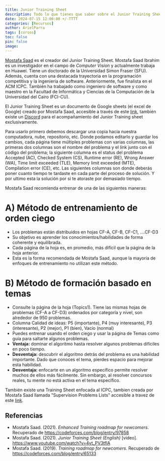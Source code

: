 ```yaml
---
title: Junior Training Sheet
description: Todo lo que tienes que saber sobre el Junior Training Sheet
date: 2024-07-15 12:00:00 +/-TTTT
categories: [Recursos]
author: ArielParra 
tags: [cursos]
toc: false
pin: false
image:
---
```

[Mostafa Saad](https://sites.google.com/site/mostafasibrahim/home) es el creador del Junior Training Sheet. Mostafa Saad Ibrahim es un investigador en el campo de *Computer Vision* y actualmente trabaja en Huawei. Tiene un doctorado de la Universidad Simon Fraser (SFU). Además, cuenta con una destacada trayectoria en la programación competitiva y la ingeniería de software. Anteriormente, fue finalista en el ACM ICPC. También ha trabajado como ingeniero de software y como maestro en la Facultad de Informática y Ciencias de la Computación de la Universidad del Cairo (FCI-CU).

El Junior Training Sheet es un documento de Google sheets (el excel de Google) creado por Mostafa Saad, accesible a través de este [link](https://docs.google.com/spreadsheets/d/1iJZWP2nS_OB3kCTjq8L6TrJJ4o-5lhxDOyTaocSYc-k/edit?gid=84654839#gid=84654839), también existe un [Discord](https://discord.gg/BPXwwcBVZJ) para el acompañamiento del Junior Training sheet exclusivamente.

Para usarlo primero debemos descargar una copia hacia nuestra computadora, nube, repositorio, etc. Donde podamos editarlo y guardar los cambios, cada página tiene múltiples problemas con varias columnas, las primeras dos columnas son el nombre del problema y  el link junto con el código del problema; la siguiente columna es el status del problema Accepted (AC), Checked System (CS), Runtime error (RE), Wrong Answer (WA), Time limit exceeded (TLE), Memory limit exceeded (MTE), Compilation error (CE), etc. Las siguientes columnas son donde deberás poner cuanto tiempo te tardaste en cada parte del proceso de solución. Y por ultimo esta la solución por si te atoraste por demasiado tiempo.

Mostafa Saad recomienda entrenar de una de las siguientes maneras:

# A) Método de entrenamiento de orden ciego

- Los problemas están distribuidos en hojas CF-A, CF-B, CF-C1, ....CF-D3
- Su objetivo es aprender los conocimientos/habilidades de forma coherente y equilibrada.
- Cada página de la hoja es, en promedio, más difícil que la página de la hoja anterior.
- Esta es la forma recomendada de Mostafa Saad, aunque la mayoría de enfoques de entrenamiento no utilizan este método.

# B) Método de formación basado en temas

- Consulte la página de la hoja (Topics1). Tiene las mismas hojas de problemas (CF-A a CF-D3) ordenados por categoría y nivel, son alrededor de 950 problemas.
- Columna Calidad de ideas: P5 (importante), P4 (muy interesante), P3 (interesante), P2 (mejor), P1 (bien), Vacío (normal)
- Puedes entrenar usando el orden ciego y usar la página de Temas como guía para saltarte algunos problemas.
- **Ventaja:** dominar el algoritmo hasta resolver algunos problemas difíciles en poco tiempo.
- **Desventaja:** descubrir el algoritmo detrás del problema es una habilidad importante. Dado que conoces el tema, pierdes espacio para mejorar esta habilidad.
- **Desventaja:** enfocarte en un algoritmo específico permite resolver muchos de ellos más fácilmente. Sin embargo, al resolver concursos reales, tu mente no está activa en el tema específico.

También existe una Training Sheet enfocada al ICPC, tambien creada por Mostafa Saad llamada "Supervision Problems Lists" accesible a travez de este [link](https://docs.google.com/spreadsheets/d/1-n9Fnvhsnvsqh-IerE_yyIshw5RUNer_7EjwF_GW-TA/edit?gid=0#gid=0).

## Referencias

- Mostafa Saad. (2021). *Enhanced Training roadmap for newcomers*. Recuperado de <https://codeforces.com/blog/entry/97858>
- Mostafa Saad. (2021). *Junior Training Sheet (English)* [video]. <https://www.youtube.com/watch?v=4yt_PV3tflA>
- Mostafa Saad. (2019). *Training roadmap for newcomers*. Recuperado de <https://codeforces.com/blog/entry/65133>
